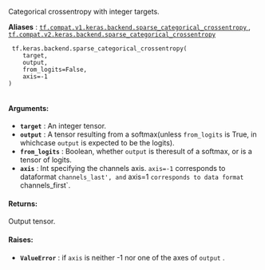 Categorical crossentropy with integer targets.

**Aliases** : [ `tf.compat.v1.keras.backend.sparse_categorical_crossentropy` ](/api_docs/python/tf/keras/backend/sparse_categorical_crossentropy), [ `tf.compat.v2.keras.backend.sparse_categorical_crossentropy` ](/api_docs/python/tf/keras/backend/sparse_categorical_crossentropy)

```
 tf.keras.backend.sparse_categorical_crossentropy(
    target,
    output,
    from_logits=False,
    axis=-1
)
 
```

#### Arguments:
- **`target`** : An integer tensor.
- **`output`** : A tensor resulting from a softmax(unless  `from_logits`  is True, in whichcase  `output`  is expected to be the logits).
- **`from_logits`** : Boolean, whether  `output`  is theresult of a softmax, or is a tensor of logits.
- **`axis`** : Int specifying the channels axis.  `axis=-1`  corresponds to dataformat  `channels_last', and` axis=1 `corresponds to data format` channels_first`.


#### Returns:
Output tensor.

#### Raises:
- **`ValueError`** : if  `axis`  is neither -1 nor one of the axes of  `output` .
